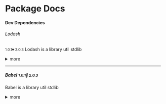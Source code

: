 # Package Docs

#### Dev Dependencies

###### Lodash

<small>1.0.1</small><small>:broken_heart: 2.0.3</small>
Lodash is a library
<span class="tag">util</span>
<span class="tag">stdlib</span>
<details>
<summary>more</summary>
<p> Long content</p>
</details>

---

##### Babel <small>1.0.1</small><small>:green_heart: 2.0.3</small>
Babel is a library
<span class="tag">util</span>
<span class="tag">stdlib</span>
<details>
<summary>more</summary>
<p> Long content</p>
</details>
